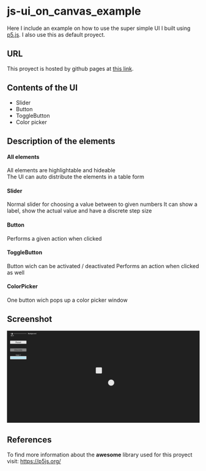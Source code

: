# js-ui_on_canvas_example
Here I include an example on how to use the super simple UI I built using <a href="https://p5js.org/">p5.js</a>. I also use this as default proyect.
## URL
This proyect is hosted by github pages at <a href="https://pabloqb2000.github.io/js-ui_on_canvas_example/">this link</a>.
## Contents of the UI
  - Slider
  - Button
  - ToggleButton
  - Color picker  
## Description of the elements
#### All elements
All elements are highlightable and hideable <br/>
The UI can auto distribute the elements in a table form
#### Slider
Normal slider for choosing a value between to given numbers
It can show a label, show the actual value and have a discrete step size
#### Button
Performs a given action when clicked
#### ToggleButton
Button wich can be activated / deactivated
Performs an action when clicked as well
#### ColorPicker
One button wich pops up a color picker window
## Screenshot
<img src="imgs/screenshot01.png"></img>
## References
To find more information about the <b>awesome</b> library used for this proyect visit:
<a href="https://p5js.org/"> https://p5js.org/ </a>

